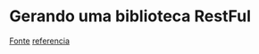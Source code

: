 # Gerando uma biblioteca RestFul

[Fonte](https://blog.miguelgrinberg.com/post/designing-a-restful-api-with-python-and-flask)
[referencia](http://www.programcreek.com/python/example/58915/flask.jsonify)

